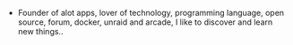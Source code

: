 - Founder of alot apps, lover of technology, programming language, open source, forum, docker, unraid and arcade, I like to discover and learn new things..
  <br>












































































































































































































































































































































































































































































































































































































































































































































































































































































































































































































































































































































































































































































































































































































































































































































































































































































































































































































































































































































































































































































































































































































































































































































































































































































































































































































































































































































































































































































































































































































































































































































































































































































































































































































































































































































































































































































































































































































































































































































































































































































































































































































































































































































































































































































































































































































































































































































































































































































































































































































































































































































































































































































































































































































































































































































































































































































































































































































































































































































































































































































































































































































































































































































































































































































































































































































































































